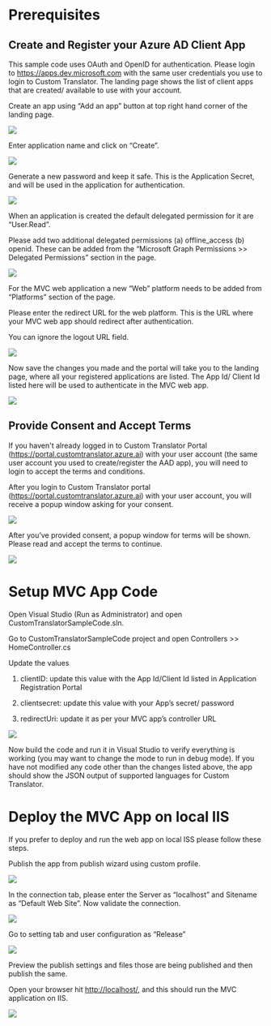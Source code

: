 Prerequisites
=============

Create and Register your Azure AD Client App
--------------------------------------------

This sample code uses OAuth and OpenID for authentication. Please login to
<https://apps.dev.microsoft.com> with the same user credentials you use to login to 
Custom Translator. The landing page shows the list of client apps that are created/
available to use with your account.

Create an app using “Add an app” button at top right hand corner of the landing
page.

![](media/a7247b6a16b3f4151e06661514e03c17.png)

Enter application name and click on “Create”.

![](media/e90a645b51ab87c3be1002ea553beae1.png)

Generate a new password and keep it safe. This is the Application Secret, and
will be used in the application for authentication.

![](media/7af76b36b33c6fb891f6b81a279876d5.png)

When an application is created the default delegated permission for it are
“User.Read”.

Please add two additional delegated permissions (a) offline_access (b) openid.
These can be added from the “Microsoft Graph Permissions \>\> Delegated Permissions”
section in the page.

![](media/80019947a3cce059868f06af8c3ade64.png)

For the MVC web application a new “Web” platform needs to be added from
“Platforms” section of the page.

Please enter the redirect URL for the web platform. This is the URL where your
MVC web app should redirect after authentication.

You can ignore the logout URL field.

![](media/569a20d01ecc065a7c7e2dda1d71c2f8.png)

Now save the changes you made and the portal will take you to the landing page,
where all your registered applications are listed. The App Id/ Client Id listed here
will be used to authenticate in the MVC web app.

![](media/b62f689c2a22aadc75c50be3f1e4e054.png)

Provide Consent and Accept Terms
--------------------------------

If you haven't already logged in to Custom Translator Portal
(<https://portal.customtranslator.azure.ai>) with your user account (the same user
account you used to create/register the AAD app), you will need to login to accept 
the terms and conditions.

After you login to Custom Translator portal
(<https://portal.customtranslator.azure.ai>) with your user account, you will
receive a popup window asking for your consent.

![](media/6f80750d375a5554fe034a66aeb1d07b.png)

After you’ve provided consent, a popup window for terms will be shown.
Please read and accept the terms to continue.

![](media/3b8c1ee4b297b3f9349b619ab42f7e04.png)

Setup MVC App Code
==================

Open Visual Studio (Run as Administrator) and open
CustomTranslatorSampleCode.sln.

Go to CustomTranslatorSampleCode project and open Controllers \>\>
HomeController.cs

Update the values

1.  clientID: update this value with the App Id/Client Id
    listed in Application Registration Portal

2.  clientsecret: update this value with your App’s secret/ password

3.  redirectUri: update it as per your MVC app’s controller URL

![](media/d1458ea2a714990ad437a0a09cc89fbd.png)

Now build the code and run it in Visual Studio to verify everything is working
(you may want to change the mode to run in debug mode). If you have not 
modified any code other than the changes listed above, the app should show the
JSON output of supported languages for Custom Translator.

Deploy the MVC App on local IIS
===============================

If you prefer to deploy and run the web app on local ISS please follow these
steps.

Publish the app from publish wizard using custom profile.

![](media/fb5278e8e901134ce7e25686304ab73d.png)

In the connection tab, please enter the Server as “localhost” and Sitename as
“Default Web Site”. Now validate the connection.

![](media/0765db8f92c8fd2dd21f1e24fd7ed5dc.png)

Go to setting tab and user configuration as “Release”

![](media/bdaac1af5aca5b5963c5939cd282fcbe.png)

Preview the publish settings and files those are being published and then
publish the same.

Open your browser hit <http://localhost/>, and this should run the MVC
application on IIS.

![](media/bea49e083166c2118f8f18de9a3a194e.png)
